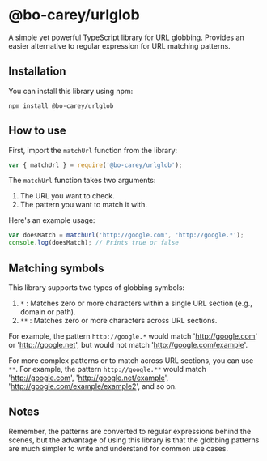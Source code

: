 # @bo-carey/urlglob

A simple yet powerful TypeScript library for URL globbing. Provides an easier alternative to regular expression for URL matching patterns.

## Installation

You can install this library using npm:

```
npm install @bo-carey/urlglob
```

## How to use

First, import the `matchUrl` function from the library:

```typescript
var { matchUrl } = require('@bo-carey/urlglob');
```

The `matchUrl` function takes two arguments:

1. The URL you want to check.
2. The pattern you want to match it with.

Here's an example usage:

```typescript
var doesMatch = matchUrl('http://google.com', 'http://google.*');
console.log(doesMatch); // Prints true or false
```

## Matching symbols

This library supports two types of globbing symbols:

1. `*` : Matches zero or more characters within a single URL section (e.g., domain or path).
2. `**` : Matches zero or more characters across URL sections.

For example, the pattern `http://google.*` would match 'http://google.com' or 'http://google.net', but would not match 'http://google.com/example'.

For more complex patterns or to match across URL sections, you can use `**`. For example, the pattern `http://google.**` would match 'http://google.com', 'http://google.net/example', 'http://google.com/example/example2', and so on.

## Notes

Remember, the patterns are converted to regular expressions behind the scenes, but the advantage of using this library is that the globbing patterns are much simpler to write and understand for common use cases.
